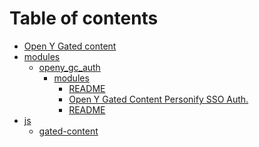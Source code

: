 # Table of contents

* [Open Y Gated content](README.md)
* [modules](modules/README.md)
  * [openy\_gc\_auth](modules/openy_gc_auth/README.md)
    * [modules](modules/openy_gc_auth/modules/README.md)
      * [README](modules/openy_gc_auth/modules/openy_gc_auth_custom.md)
      * [Open Y Gated Content Personify SSO Auth.][1]
      * [README](modules/openy_gc_auth/modules/openy_gc_auth_daxko_sso.md)
* [js](js/README.md)
  * [gated-content](js/gated-content.md)

[1]: modules/openy_gc_auth/modules/openy_gc_auth_personify.md
